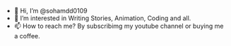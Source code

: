 - 👋 Hi, I’m @sohamdd0109
- 👀 I’m interested in Writing Stories, Animation, Coding and all.
- 📫 How to reach me? By subscribimg my youtube channel or buying me a coffee.

<!---
sohamdd0109/sohamdd0109 is a ✨ special ✨ repository because its `README.md` (this file) appears on your GitHub profile.
You can click the Preview link to take a look at your changes.
--->
